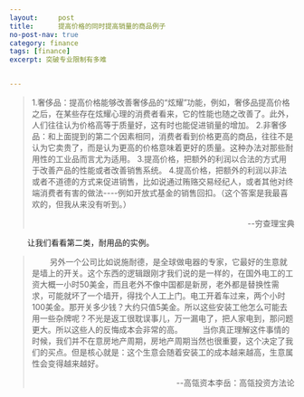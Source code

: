 ```yaml
---
layout:     post
title:      提高价格的同时提高销量的商品例子
no-post-nav: true
category: finance
tags: [finance]
excerpt: 突破专业限制有多难


---
```


> 1.奢侈品：提高价格能够改善奢侈品的“炫耀”功能，例如，奢侈品提高价格之后，在某些存在炫耀心理的消费者看来，它的性能也随之改善了。此外，人们往往认为价格高等于质量好，这有时也能促进销量的增加。
> 2.非奢侈品：和上面提到的第二个因素相同，消费者看到价格更高的商品，往往不是认为它卖贵了，而是认为更高的价格意味着更好的质量。这种办法对那些耐用性的工业品而言尤为适用。
> 3.提高价格，把额外的利润以合法的方式用于改善产品的性能或者改善销售系统。
> 4.提高价格，把额外的利润以非法或者不道德的方式来促进销售，比如说通过贿赂交易经纪人，或者其他对终端消费者有害的做法----例如开放式基金的销售回扣。（这个答案是我最喜欢的，但我从来没有听到。）
>
> <div style="text-align: right">--穷查理宝典</div>

&nbsp;&nbsp;&nbsp;&nbsp;&nbsp;&nbsp;&nbsp;&nbsp;让我们看看第二类，耐用品的实例。

> &nbsp;&nbsp;&nbsp;&nbsp;&nbsp;&nbsp;&nbsp;&nbsp;另外一个公司比如说施耐德，是全球做电器的专家，它最好的生意就是墙上的开关。这个东西的逻辑跟刚才我们说的是一样的，在国外电工的工资大概一小时50美金，而且老外不像中国都是新房，老外都是替换性需求，可能就坏了一个墙开，得找个人工上门。电工开着车过来，两个小时100美金。那开关多少钱？大约只值5美金。所以这些安装工他怎么可能去用一些杂牌呢？不光是返工很耽误事儿，万一漏电了，把人家电到，那问题更大。所以这些人的反悔成本会非常的高。
> &nbsp;&nbsp;&nbsp;&nbsp;&nbsp;&nbsp;&nbsp;&nbsp;当你真正理解这件事情的时候，我们并不在意房地产周期，房地产周期当然也很重要，这个决定了我们的买点。但是核心就是：这个生意会随着安装工的成本越来越高，生意属性会变得越来越好。
>
> <div style="text-align: right">--高瓴资本李岳：高瓴投资方法论</div>
